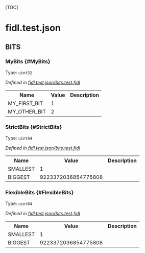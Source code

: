 [TOC]

# fidl.test.json












## **BITS**

### MyBits {#MyBits}
Type: <code>uint32</code>

*Defined in [fidl.test.json/bits.test.fidl](https://fuchsia.googlesource.com/fuchsia/+/master/bits.test.fidl#3)*



<table>
    <tr><th>Name</th><th>Value</th><th>Description</th></tr><tr>
            <td>MY_FIRST_BIT</td>
            <td>1</td>
            <td></td>
        </tr><tr>
            <td>MY_OTHER_BIT</td>
            <td>2</td>
            <td></td>
        </tr></table>

### StrictBits {#StrictBits}
Type: <code>uint64</code>

*Defined in [fidl.test.json/bits.test.fidl](https://fuchsia.googlesource.com/fuchsia/+/master/bits.test.fidl#8)*



<table>
    <tr><th>Name</th><th>Value</th><th>Description</th></tr><tr>
            <td>SMALLEST</td>
            <td>1</td>
            <td></td>
        </tr><tr>
            <td>BIGGEST</td>
            <td>9223372036854775808</td>
            <td></td>
        </tr></table>

### FlexibleBits {#FlexibleBits}
Type: <code>uint64</code>

*Defined in [fidl.test.json/bits.test.fidl](https://fuchsia.googlesource.com/fuchsia/+/master/bits.test.fidl#13)*



<table>
    <tr><th>Name</th><th>Value</th><th>Description</th></tr><tr>
            <td>SMALLEST</td>
            <td>1</td>
            <td></td>
        </tr><tr>
            <td>BIGGEST</td>
            <td>9223372036854775808</td>
            <td></td>
        </tr></table>






